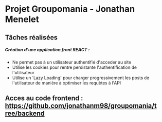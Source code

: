 # Projet Groupomania - Jonathan Menelet

## Tâches réalisées

##### Création d'une application front REACT :
* Ne permet pas à un utilisateur authentifié d'acceder au site
* Utilise les cookies pour rentre persistante l'authentification de l'utilisateur
* Utilise un 'Lazy Loading' pour charger progressivement les posts de l'utilisateur de manière à optimiser les requètes à l'API

## Acces au code frontend : https://github.com/jonathanm98/groupomania/tree/backend 
